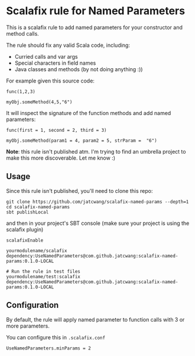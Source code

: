 # Scalafix rule for Named Parameters

This is a scalafix rule to add named parameters for your constructor and method calls.

The rule should fix any valid Scala code, including:

- Curried calls and var args
- Special characters in field names
- Java classes and methods (by not doing anything :))

For example given this source code:

```
func(1,2,3)

myObj.someMethod(4,5,"6")
```

It will inspect the signature of the function methods and add named parameters:

```
func(first = 1, second = 2, third = 3)

myObj.someMethod(param1 = 4, param2 = 5, strParam =  "6")
```

**Note**: this rule isn't published atm. I'm trying to find an umbrella project to make this more discoverable. Let me know :)

## Usage

Since this rule isn't published, you'll need to clone this repo:

```
git clone https://github.com/jatcwang/scalafix-named-params --depth=1
cd scalafix-named-params
sbt publishLocal
```

and then in your project's SBT console (make sure your project is using the scalafix plugin)

```
scalafixEnable

yourmodulename/scalafix dependency:UseNamedParameters@com.github.jatcwang:scalafix-named-params:0.1.0-LOCAL

# Run the rule in test files
yourmodulename/test:scalafix dependency:UseNamedParameters@com.github.jatcwang:scalafix-named-params:0.1.0-LOCAL
```

## Configuration

By default, the rule will apply named parameter to function calls with 3 or more parameters.

You can configure this in `.scalafix.conf`
```
UseNamedParameters.minParams = 2
```
